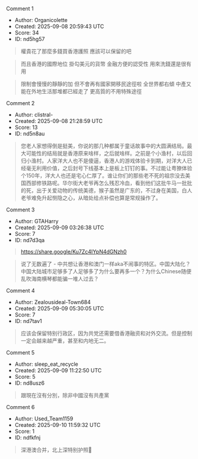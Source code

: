 Comment 1

- Author: Organicolette
- Created: 2025-09-08 20:59:43 UTC
- Score: 34
- ID: nd5hg57

> 權貴花了那麼多錢買香港護照 應該可以保留的吧

> 而且香港的國際地位 掛勾美元的貨幣 金融方便的認受性 用來洗錢還是很有用

> 限制會慢慢的靜靜的加 但不會再有國家開移民途徑啦 全世界都右傾 中產又能在外地生活那堆都已經走了 更高質的不用特殊途徑

Comment 2

- Author: clistral-
- Created: 2025-09-08 21:28:59 UTC
- Score: 13
- ID: nd5n8au

> 您老人家想得倒是挺美，你说的那几种都属于童话故事中的大圆满结局。最大可能性的结局就是香港原来啥样，之后就啥样。之前是个小渔村，以后回归小渔村。人家洋大人也不是傻逼，香港人的游戏体验卡到期，对洋大人已经毫无利用价值，之后封号下线基本上是板上钉钉的事。不过能让粤獠体验个150年，洋大人也还是宅心仁厚了。谁让你们的那些老不死的祖宗没去美国西部修铁路呢。华尔街大老爷再怎么残忍冷血，看到他们这批牛马一批批的死，出于关爱动物的传统美德，猴子虽然是广东的，不过身在美国，白人老爷难免升起恻隐之心，从暗处给点补偿也算是常规操作了。

Comment 3

- Author: GTAHarry
- Created: 2025-09-09 03:26:38 UTC
- Score: 7
- ID: nd7d3qa

> https://share.google/Ku7Zc4IYpN4dGNzh0

> 说了无数遍了 - 中共想让香港和澳门一样aka不闹事的特区。中国大陆化？中国大陆城市足够多了人足够多了为什么要再多一个？为什么Chinese随便乱吹海南横琴都能骗一堆人过去？

Comment 4

- Author: Zealousideal-Town684
- Created: 2025-09-09 05:30:05 UTC
- Score: 7
- ID: nd7tav1

> 应该会保留特别行政区，因为共党还需要借香港融资和对外交流。但是控制一定会越来越严重，甚至和内地无二。

Comment 5

- Author: sleep_eat_recycle
- Created: 2025-09-09 11:22:50 UTC
- Score: 5
- ID: nd8usz6

> 跟現在沒有分別，除非中國沒有共產黨

Comment 6

- Author: Used_Team1159
- Created: 2025-09-10 11:59:32 UTC
- Score: 1
- ID: ndfkfnj

> 深港澳合并，北上深特别护照🤣
